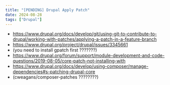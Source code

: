 ```yaml
---
title: "[PENDING] Drupal Apply Patch"
date: 2024-08-28
tags: ["Drupal"]
---
```


- https://www.drupal.org/docs/develop/git/using-git-to-contribute-to-drupal/working-with-patches/applying-a-patch-in-a-feature-branch
- https://www.drupal.org/project/drupal/issues/3345661
- (you need to install gpatch first ???????)
- https://www.drupal.org/forum/support/module-development-and-code-questions/2019-08-05/core-patch-not-installing-with
- https://www.drupal.org/docs/develop/using-composer/manage-dependencies#s-patching-drupal-core
- (cweagans/composer-patches ????????)
